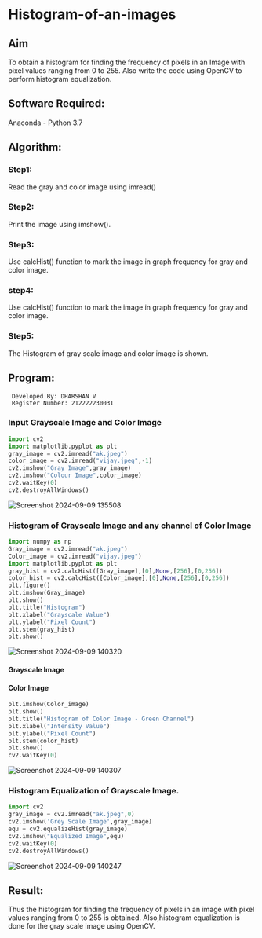 # Histogram-of-an-images
## Aim
To obtain a histogram for finding the frequency of pixels in an Image with pixel values ranging from 0 to 255. Also write the code using OpenCV to perform histogram equalization.

## Software Required:
Anaconda - Python 3.7

## Algorithm:
### Step1:
Read the gray and color image using imread()

### Step2:
Print the image using imshow().



### Step3:
Use calcHist() function to mark the image in graph frequency for gray and color image.

### step4:
Use calcHist() function to mark the image in graph frequency for gray and color image.

### Step5:
The Histogram of gray scale image and color image is shown.


## Program:
```
 Developed By: DHARSHAN V
 Register Number: 212222230031
```
### Input Grayscale Image and Color Image

```python
import cv2
import matplotlib.pyplot as plt
gray_image = cv2.imread("ak.jpeg")
color_image = cv2.imread("vijay.jpeg",-1)
cv2.imshow("Gray Image",gray_image)
cv2.imshow("Colour Image",color_image)
cv2.waitKey(0)
cv2.destroyAllWindows()
```
![Screenshot 2024-09-09 135508](https://github.com/user-attachments/assets/b355c916-c89a-4c8e-ba33-ba3cb7fc2051)


### Histogram of Grayscale Image and any channel of Color Image

```python
import numpy as np
Gray_image = cv2.imread("ak.jpeg")
Color_image = cv2.imread("vijay.jpeg")
import matplotlib.pyplot as plt
gray_hist = cv2.calcHist([Gray_image],[0],None,[256],[0,256])
color_hist = cv2.calcHist([Color_image],[0],None,[256],[0,256])
plt.figure()
plt.imshow(Gray_image)
plt.show()
plt.title("Histogram")
plt.xlabel("Grayscale Value")
plt.ylabel("Pixel Count")
plt.stem(gray_hist)
plt.show()
```

![Screenshot 2024-09-09 140320](https://github.com/user-attachments/assets/3192bfb2-81aa-4b59-a3f1-a362b14b7c47)


#### Grayscale Image



#### Color Image

```python
plt.imshow(Color_image)
plt.show()
plt.title("Histogram of Color Image - Green Channel")
plt.xlabel("Intensity Value")
plt.ylabel("Pixel Count")
plt.stem(color_hist)
plt.show()
cv2.waitKey(0)
```
![Screenshot 2024-09-09 140307](https://github.com/user-attachments/assets/25905072-2931-4956-ac2c-ed5c81df5974)



### Histogram Equalization of Grayscale Image.

```python
import cv2
gray_image = cv2.imread("ak.jpeg",0)
cv2.imshow('Grey Scale Image',gray_image)
equ = cv2.equalizeHist(gray_image)
cv2.imshow("Equalized Image",equ)
cv2.waitKey(0)
cv2.destroyAllWindows()
```
![Screenshot 2024-09-09 140247](https://github.com/user-attachments/assets/5099c354-f784-4601-a83c-26a33a78db5f)



## Result: 
Thus the histogram for finding the frequency of pixels in an image with pixel values ranging from 0 to 255 is obtained. Also,histogram equalization is done for the gray scale image using OpenCV.
